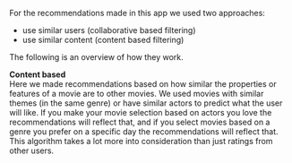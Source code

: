 ﻿For the recommendations made in this app we used two approaches:

 - use similar users (collaborative based filtering)
 - use similar content (content based filtering)

The following is an overview of how they work.

**Content based**  
Here we made recommendations based on how similar the properties or features of a movie are to other movies. We used movies with similar themes (in the same genre) or have similar actors to predict what the user will like. If you make your movie selection based on actors you love the recommendations will reflect that, and if you select movies based on a genre you prefer on a specific day the recommendations will reflect that. This algorithm takes a lot more into consideration than just ratings from other users. 

